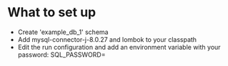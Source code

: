 # What to set up

- Create 'example_db_1' schema
- Add mysql-connector-j-8.0.27 and lombok to your classpath
- Edit the run configuration and add an environment variable with your password: SQL_PASSWORD=<your-password>
